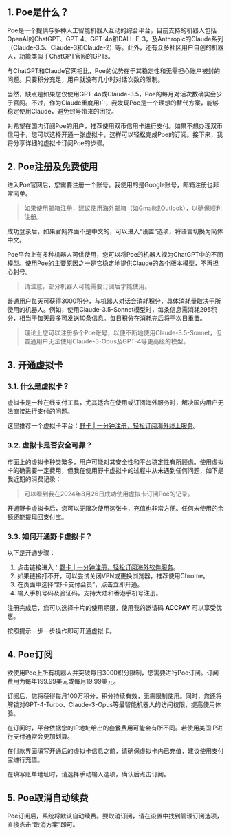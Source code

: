## 1. Poe是什么？

Poe是一个提供与多种人工智能机器人互动的综合平台，目前支持的机器人包括OpenAI的ChatGPT、GPT-4、GPT-4o和DALL-E-3，及Anthropic的Claude系列（Claude-3.5、Claude-3和Claude-2）等。此外，还有众多社区用户自创的机器人，功能类似于ChatGPT官网的GPTs。

与ChatGPT和Claude官网相比，Poe的优势在于其稳定性和无需担心账户被封的问题。只要积分充足，用户就没有几小时对话次数的限制。

当然，缺点是如果您仅使用GPT-4o或Claude-3.5，Poe的每月对话次数确实会少于官网。不过，作为Claude重度用户，我发现Poe是一个理想的替代方案，能够稳定使用Claude，避免封号带来的困扰。

对希望在国内订阅Poe的用户，推荐使用双币信用卡进行支付。如果不想办理双币信用卡，您可以选择开通一张虚拟卡，这样可以轻松完成Poe的订阅。接下来，我将分享详细的虚拟卡订阅Poe的步骤。

## 2. Poe注册及免费使用

进入Poe官网后，您需要注册一个账号。我使用的是Google账号，邮箱注册也非常简单。

> 如果使用邮箱注册，建议使用海外邮箱（如Gmail或Outlook），以确保顺利注册。

成功登录后，如果官网界面不是中文的，可以进入“设置”选项，将语言切换为简体中文。

Poe平台上有多种机器人可供使用，您可以将Poe的机器人视为ChatGPT中的不同模型。使用Poe的主要原因之一是它稳定地提供Claude的各个版本模型，不再担心封号。

> 请注意，部分机器人可能需要订阅后才能使用。

普通用户每天可获得3000积分，与机器人对话会消耗积分，具体消耗量取决于所使用的机器人。例如，使用Claude-3.5-Sonnet模型时，每条信息需消耗295积分，相当于每天最多可发送10条信息。每日积分在消耗完后将于次日重置。

> 理论上您可以注册多个Poe账号，以便不断地使用Claude-3.5-Sonnet，但普通用户无法使用Claude-3-Opus及GPT-4等更高级的模型。

## 3. 开通虚拟卡

### 3.1. 什么是虚拟卡？

虚拟卡是一种在线支付工具，尤其适合在使用或订阅海外服务时，解决国内用户无法直接进行支付的问题。

这里推荐一个虚拟卡平台：[野卡 | 一分钟注册，轻松订阅海外线上服务](https://bit.ly/bewildcard)。

### 3.2. 虚拟卡是否安全可靠？

市面上的虚拟卡种类繁多，用户可能对其安全性和平台稳定性有所顾虑。使用虚拟卡的确需要一定费用，但我在使用野卡虚拟卡的过程中从未遇到任何问题，如下是我近期的消费记录：

> 可以看到我在2024年8月26日成功使用虚拟卡订阅Poe的记录。

开通野卡虚拟卡后，您可以无限次使用这张卡，充值也非常方便。任何未使用的余额还能提现回支付宝。

### 3.3. 如何开通野卡虚拟卡？

以下是开通步骤：

1. 点击链接进入：[野卡 | 一分钟注册，轻松订阅海外软件服务](https://bit.ly/bewildcard)。
2. 如果链接打不开，可以尝试关闭VPN或更换浏览器，推荐使用Chrome。
3. 在页面中选择“野卡支付会员”，点击立即开通。
4. 输入手机号码及验证码，支持大陆和香港手机号注册。

注册完成后，您可以选择卡片的使用期限，使用我的邀请码 **ACCPAY** 可以享受优惠。

按照提示一步一步操作即可开通虚拟卡。

## 4. Poe订阅

欲使用Poe上所有机器人并突破每日3000积分限制，您需要进行Poe订阅。订阅费用为每年199.99美元或每月19.99美元。

订阅后，您将获得每月100万积分，积分持续有效，无需限制使用。同时，您还将解锁对GPT-4-Turbo、Claude-3-Opus等最智能机器人的访问权限，提高使用体验。

在订阅时，平台依据您的IP地址给出的套餐费用可能会有所不同。若使用美国IP进行支付通常会更加划算。

在付款界面填写开通后的虚拟卡信息之前，请确保虚拟卡内已充值，建议使用支付宝进行充值。

在填写账单地址时，请选择手动输入选项，确认后点击订阅。

## 5. Poe取消自动续费

Poe订阅后，系统将默认自动续费。要取消订阅，请在设置中找到管理订阅选项，直接点击“取消方案”即可。